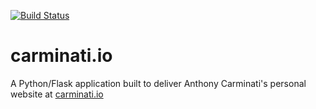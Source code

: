 [![Build Status](https://travis-ci.org/anthonycarminati/carminatiio.svg?branch=master)](https://travis-ci.org/anthonycarminati/carminatiio)
# carminati.io
A Python/Flask application built to deliver Anthony Carminati's personal website at [carminati.io](http://carminati.io)
